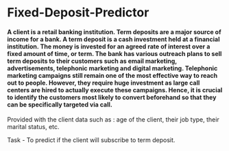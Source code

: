 # Fixed-Deposit-Predictor
#### A client is a retail banking institution. Term deposits are a major source of income for a bank. A term deposit is a cash investment held at a financial institution. The money is invested for an agreed rate of interest over a fixed amount of time, or term. The bank has various outreach plans to sell term deposits to their customers such as email marketing, advertisements, telephonic marketing and digital marketing. Telephonic marketing campaigns still remain one of the most effective way to reach out to people. However, they require huge investment as large call centers are hired to actually execute these campaigns. Hence, it is crucial to identify the customers most likely to convert beforehand so that they can be specifically targeted via call. 
Provided with the client data such as : age of the client, their job type, their marital status, etc.

Task - To predict if the client will subscribe to term deposit.
